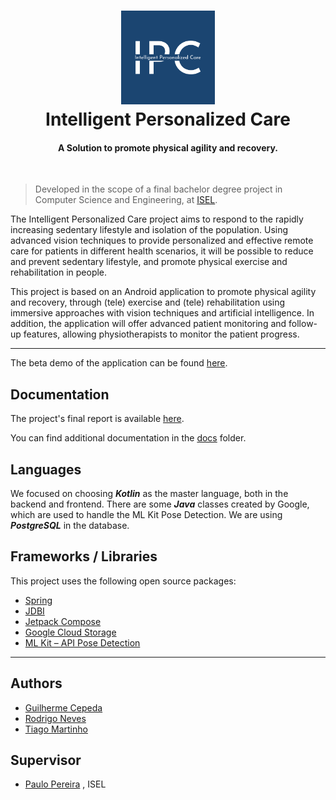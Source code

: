 <h1 align="center">
    <img src="docs/imgs/logo.png" alt="Intelligent Personalized Care" width="150">
<br>
    Intelligent Personalized Care
</h1>
<h4 align="center">A Solution to promote physical agility and recovery.</h4>
<br>

> Developed in the scope of a final bachelor degree project in Computer Science and Engineering, at [ISEL](https://www.isel.pt/).

The Intelligent Personalized Care project aims to respond to the rapidly increasing sedentary lifestyle and isolation of the population. Using advanced vision techniques to provide personalized and effective remote care for patients in different health scenarios, it will be possible to reduce and prevent sedentary lifestyle, and promote physical exercise and rehabilitation in people. 

This project is based on an Android application to promote physical agility and recovery, through (tele) exercise and (tele) rehabilitation using immersive approaches with vision techniques and artificial intelligence. In addition, the application will offer advanced patient monitoring and follow-up features, allowing physiotherapists to monitor the patient progress. 

---

The beta demo of the application can be found [here](https://github.com/intelligent-personalized-care/ipc/tree/main/docs/demo_beta.mp4).

## Documentation

The project's final report is
available [here](https://github.com/intelligent-personalized-care/ipc/blob/main/docs/rfG23.pdf).

You can find additional documentation in the [docs](https://github.com/intelligent-personalized-care/ipc/tree/main/docs) folder.

## Languages

We focused on choosing **_Kotlin_** as the master language, both in the backend and frontend. There are some **_Java_** classes created by Google, which are used to handle the ML Kit Pose Detection. We are using **_PostgreSQL_** in the database.

## Frameworks / Libraries

This project uses the following open source packages:

* [Spring](https://spring.io/)
* [JDBI](https://jdbi.org/)
* [Jetpack Compose](https://developer.android.com/jetpack/compose)
* [Google Cloud Storage](https://cloud.google.com/storage)
* [ML Kit – API Pose Detection](https://developers.google.com/ml-kit/vision/pose-detection)

---

## Authors

* [Guilherme Cepeda](https://github.com/bodeborder)
* [Rodrigo Neves](https://github.com/RodrigoNevesWork)
* [Tiago Martinho](https://github.com/tiagomartinhoo)

## Supervisor

* [Paulo Pereira](https://github.com/palbp) , ISEL
